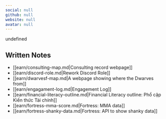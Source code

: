 ```yaml
---
social: null
github: null
website: null
avatar: null
---
```

<div class="profile"/>

undefined
## Written Notes

- [[earn/consulting-map.md|Consulting record webpage]]
- [[earn/discord-role.md|Rework Discord Role]]
- [[earn/dwarvesf-map.md|A webpage showing where the Dwarves from]]
- [[earn/engagament-log.md|Engagement Log]]
- [[earn/financial-literacy-outline.md|Financial Literacy outline: Phổ cập Kiến thức Tài chính]]
- [[earn/fortress-mma-score.md|Fortress: MMA data]]
- [[earn/fortress-shanky-data.md|Fortress: API to show shanky data]]
